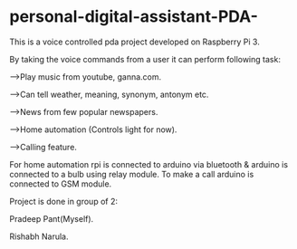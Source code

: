 # personal-digital-assistant-PDA-
This is a voice controlled pda project developed on Raspberry Pi 3.

By taking the voice commands from a user it can perform following task:

-->Play music from youtube, ganna.com.

-->Can tell weather, meaning, synonym, antonym etc.

-->News from few popular newspapers.

-->Home automation (Controls light for now).

-->Calling feature. 

For home automation rpi is connected to arduino via bluetooth & arduino is connected to a bulb using relay module. 
To make a call arduino is connected to GSM module.

Project is done in group of 2:

Pradeep Pant(Myself).

Rishabh Narula.
